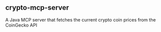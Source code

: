 ## crypto-mcp-server
A Java MCP server that fetches the current crypto coin prices from the CoinGecko API
